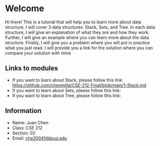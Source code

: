 # Welcome
Hi there! This is a tutorial that will help you to learn more about data structure. I will cover
3 data structures: Stack, Sets, and Tree. In each data structure, I will give an explanation of what they are and how they work. Further, I will give an example where you can learn more about the data structure. Finally, I will give you a problem where you will put in practice what you just read. I will provide you a link for the solution where you can compare your solution with mine

## Links to modules
* If you want to learn about Stack, please follow this link: https://github.com/chenmilla/CSE-212-Final/blob/main/1-Stack.md
* If you want to learn about Sets, please follow this link:
* If you want to learn about Tree, please follow this link:

## Information
* Name: Juan Chen
* Class: CSE 212
* Section: 02
* Email: che20041@byui.edu
